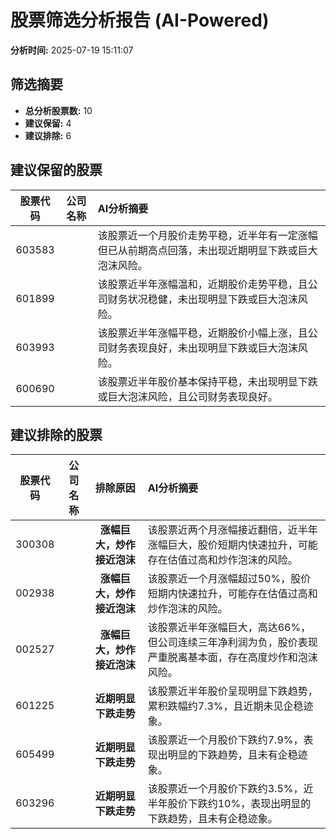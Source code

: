 # 股票筛选分析报告 (AI-Powered)

**分析时间:** 2025-07-19 15:11:07

## 筛选摘要

- **总分析股票数:** 10
- **建议保留:** 4
- **建议排除:** 6

## 建议保留的股票

| 股票代码 | 公司名称 | AI分析摘要 |
|:---:|:---:|:---|
| 603583 |  | 该股票近一个月股价走势平稳，近半年有一定涨幅但已从前期高点回落，未出现近期明显下跌或巨大泡沫风险。 |
| 601899 |  | 该股票近半年涨幅温和，近期股价走势平稳，且公司财务状况稳健，未出现明显下跌或巨大泡沫风险。 |
| 603993 |  | 该股票近半年涨幅平稳，近期股价小幅上涨，且公司财务表现良好，未出现明显下跌或巨大泡沫风险。 |
| 600690 |  | 该股票近半年股价基本保持平稳，未出现明显下跌或巨大泡沫风险，且公司财务表现良好。 |

## 建议排除的股票

| 股票代码 | 公司名称 | 排除原因 | AI分析摘要 |
|:---:|:---:|:---:|:---|
| 300308 |  | **涨幅巨大，炒作接近泡沫** | 该股票近两个月涨幅接近翻倍，近半年涨幅巨大，股价短期内快速拉升，可能存在估值过高和炒作泡沫的风险。 |
| 002938 |  | **涨幅巨大，炒作接近泡沫** | 该股票近一个月涨幅超过50%，股价短期内快速拉升，可能存在估值过高和炒作泡沫的风险。 |
| 002527 |  | **涨幅巨大，炒作接近泡沫** | 该股票近半年涨幅巨大，高达66%，但公司连续三年净利润为负，股价表现严重脱离基本面，存在高度炒作和泡沫风险。 |
| 601225 |  | **近期明显下跌走势** | 该股票近半年股价呈现明显下跌趋势，累积跌幅约7.3%，且近期未见企稳迹象。 |
| 605499 |  | **近期明显下跌走势** | 该股票近一个月股价下跌约7.9%，表现出明显的下跌趋势，且未有企稳迹象。 |
| 603296 |  | **近期明显下跌走势** | 该股票近一个月股价下跌约3.5%，近半年股价下跌约10%，表现出明显的下跌趋势，且未有企稳迹象。 |
